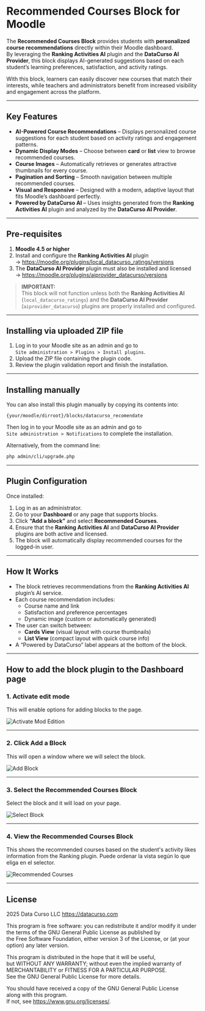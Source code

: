 # Recommended Courses Block for Moodle

The **Recommended Courses Block** provides students with **personalized course recommendations** directly within their Moodle dashboard.  
By leveraging the **Ranking Activities AI** plugin and the **DataCurso AI Provider**, this block displays AI-generated suggestions based on each student’s learning preferences, satisfaction, and activity ratings.

With this block, learners can easily discover new courses that match their interests, while teachers and administrators benefit from increased visibility and engagement across the platform.

---

## Key Features

- **AI-Powered Course Recommendations** – Displays personalized course suggestions for each student based on activity ratings and engagement patterns.  
- **Dynamic Display Modes** – Choose between **card** or **list** view to browse recommended courses.  
- **Course Images** – Automatically retrieves or generates attractive thumbnails for every course.  
- **Pagination and Sorting** – Smooth navigation between multiple recommended courses.  
- **Visual and Responsive** – Designed with a modern, adaptive layout that fits Moodle’s dashboard perfectly.  
- **Powered by DataCurso AI** – Uses insights generated from the **Ranking Activities AI** plugin and analyzed by the **DataCurso AI Provider**.

---

## Pre-requisites

1. **Moodle 4.5 or higher**  
2. Install and configure the **Ranking Activities AI** plugin  
   → https://moodle.org/plugins/local_datacurso_ratings/versions  
3. The **DataCurso AI Provider** plugin must also be installed and licensed  
   → https://moodle.org/plugins/aiprovider_datacurso/versions

> **IMPORTANT:**  
> This block will not function unless both the **Ranking Activities AI** (`local_datacurso_ratings`) and the **DataCurso AI Provider** (`aiprovider_datacurso`) plugins are properly installed and configured.

---

## Installing via uploaded ZIP file

1. Log in to your Moodle site as an admin and go to  
   `Site administration > Plugins > Install plugins`.  
2. Upload the ZIP file containing the plugin code.  
3. Review the plugin validation report and finish the installation.

---

## Installing manually

You can also install this plugin manually by copying its contents into:

```
{your/moodle/dirroot}/blocks/datacurso_recomendate
```

Then log in to your Moodle site as an admin and go to  
`Site administration > Notifications` to complete the installation.

Alternatively, from the command line:

```bash
php admin/cli/upgrade.php
```

---

## Plugin Configuration

Once installed:

1. Log in as an administrator.  
2. Go to your **Dashboard** or any page that supports blocks.  
3. Click **“Add a block”** and select **Recommended Courses**.  
4. Ensure that the **Ranking Activities AI** and **DataCurso AI Provider** plugins are both active and licensed.  
5. The block will automatically display recommended courses for the logged-in user.  

---

## How It Works

- The block retrieves recommendations from the **Ranking Activities AI** plugin’s AI service.  
- Each course recommendation includes:
  - Course name and link  
  - Satisfaction and preference percentages  
  - Dynamic image (custom or automatically generated)  
- The user can switch between:
  - **Cards View** (visual layout with course thumbnails)  
  - **List View** (compact layout with quick course info)  
- A “Powered by DataCurso” label appears at the bottom of the block.

---

## How to add the block plugin to the Dashboard page

### 1. Activate edit mode
This will enable options for adding blocks to the page.

![Activate Mod Edition](./_docs/images/block_datacurso_recomendate_page-edition.png)

---

### 2. Click Add a Block
This will open a window where we will select the block.

![Add Block](./_docs/images/block_datacurso_recomendate_page-addblock.png)

---

### 3. Select the Recommended Courses Block
Select the block and it will load on your page.

![Select Block](./_docs/images/block_datacurso_recomendate_page-selectblock.png)

---

### 4. View the Recommended Courses Block
This shows the recommended courses based on the student's activity likes information from the Ranking plugin. Puede ordenar la vista según lo que eliga en el selector. 

![Recommended Courses](./_docs/images/block_datacurso_recomendate_main.png)

---
## License

2025 Data Curso LLC <https://datacurso.com>

This program is free software: you can redistribute it and/or modify it under  
the terms of the GNU General Public License as published by  
the Free Software Foundation, either version 3 of the License, or (at your option) any later version.

This program is distributed in the hope that it will be useful,  
but WITHOUT ANY WARRANTY; without even the implied warranty of  
MERCHANTABILITY or FITNESS FOR A PARTICULAR PURPOSE.  
See the GNU General Public License for more details.

You should have received a copy of the GNU General Public License  
along with this program.  
If not, see <https://www.gnu.org/licenses/>.
